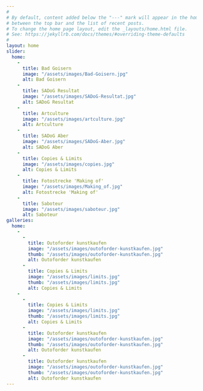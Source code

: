 ```yaml
---
#
# By default, content added below the "---" mark will appear in the home page
# between the top bar and the list of recent posts.
# To change the home page layout, edit the _layouts/home.html file.
# See: https://jekyllrb.com/docs/themes/#overriding-theme-defaults
#
layout: home
slider: 
  home: 
    -
      title: Bad Goisern
      image: "/assets/images/Bad-Goisern.jpg"
      alt: Bad Goisern
    -
      title: SADoG Resultat
      image: "/assets/images/SADoG-Resultat.jpg"
      alt: SADoG Resultat
    -
      title: Artculture
      image: "/assets/images/artculture.jpg"
      alt: Artculture
    -
      title: SADoG Aber
      image: "/assets/images/SADoG-Aber.jpg"
      alt: SADoG Aber
    -
      title: Copies & Limits
      image: "/assets/images/copies.jpg"
      alt: Copies & Limits
    -
      title: Fotostrecke 'Making of'
      image: "/assets/images/Making_of.jpg"
      alt: Fotostrecke 'Making of'
    -
      title: Saboteur
      image: "/assets/images/saboteur.jpg"
      alt: Saboteur
galleries:
  home:
    -
      - 
        title: Outoforder kunstkaufen
        image: "/assets/images/outoforder-kunstkaufen.jpg"
        thumb: "/assets/images/outoforder-kunstkaufen.jpg"
        alt: Outoforder kunstkaufen
      - 
        title: Copies & Limits
        image: "/assets/images/limits.jpg"
        thumb: "/assets/images/limits.jpg"
        alt: Copies & Limits
    -
      - 
        title: Copies & Limits
        image: "/assets/images/limits.jpg"
        thumb: "/assets/images/limits.jpg"
        alt: Copies & Limits
      - 
        title: Outoforder kunstkaufen
        image: "/assets/images/outoforder-kunstkaufen.jpg"
        thumb: "/assets/images/outoforder-kunstkaufen.jpg"
        alt: Outoforder kunstkaufen
      - 
        title: Outoforder kunstkaufen
        image: "/assets/images/outoforder-kunstkaufen.jpg"
        thumb: "/assets/images/outoforder-kunstkaufen.jpg"
        alt: Outoforder kunstkaufen
---
```

